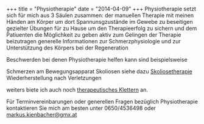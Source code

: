 +++
title = "Physiotherapie"
date = "2014-04-09"
+++
Physiotherapie setzt sich für mich aus 3 Säulen zusammen:
der manuellen Therapie mit meinen Händen am Körper um dort Spannunsgzustände im Gewebe zu beseitigen
gezielter Übungen für zu Hause um den Therapieerfolg zu sichern und dem Patiuenten die Möglichkeit zu geben aktiv zum Gelingen der Therapie beizutragen
generelle Informationen zur Schmerzphysiologie und zur Unterstützung des Körpers bei der Regeneration


Beschwerden bei denen Physiotherapie helfen kann sind beispielsweise

Schmerzen am Bewegungsapparat
Skoliosen siehe dazu [Skoliosetherapie](/skoliosetherapie)
Wiederherstellung nach Verletzungen


weiters biete ich auch noch [therapeutisches Klettern](/therapeutisches-klettern) an.


Für Terminvereinbarungen oder generellen Fragen bezüglich Physiotherapie kontaktieren Sie mich am besten unter 0650/4536498 oder markus.kienbacher@gmx.at
